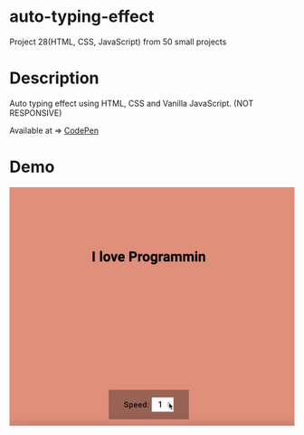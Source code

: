 # auto-typing-effect
Project 28(HTML, CSS, JavaScript) from 50 small projects



# Description

Auto typing effect using HTML, CSS and Vanilla JavaScript. (NOT RESPONSIVE)

Available at => [CodePen](https://codepen.io/geritooo123/full/rNMPQJq)

# Demo

![demo gif](./example.gif)
